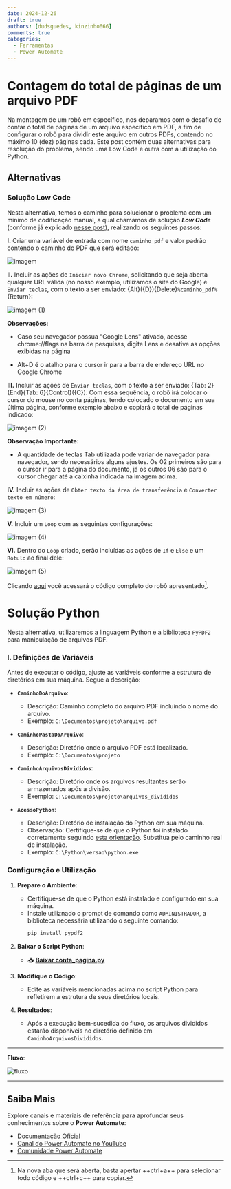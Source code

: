 ```yaml
---
date: 2024-12-26
draft: true
authors: [dudsguedes, kinzinho666]
comments: true
categories:
  - Ferramentas
  - Power Automate
---
```


# Contagem do total de páginas de um arquivo PDF

Na montagem de um robô em específico, nos deparamos com o desafio de contar o total de páginas de um arquivo específico em PDF, a fim de configurar o robô para dividir este arquivo em outros PDFs, contendo no máximo 10 (dez) páginas cada.  Este post contém duas alternativas para resolução do problema, sendo uma Low Code e outra com a utilização do Python.  

<!-- more -->   

## Alternativas

### **Solução Low Code**
Nesta alternativa, temos o caminho para solucionar o problema com um mínimo de codificação manual, a qual chamamos de solução _**Low Code**_ (conforme já explicado [nesse post](../20231226_descomplicado/index.md)), realizando os seguintes passos:

**I.** Criar uma variável de entrada com nome `caminho_pdf` e valor padrão contendo o caminho do PDF que será editado:



![imagem](https://github.com/user-attachments/assets/99fa3bd4-a545-40a3-8fa1-dbd52892dae7)




**II.** Incluir as ações de `Iniciar novo Chrome`, solicitando que seja aberta qualquer URL válida (no nosso exemplo, utilizamos o site do Google) e `Enviar teclas`, com o texto a ser enviado: {Alt}({D}){Delete}`%caminho_pdf%`{Return}:

![imagem (1)](https://github.com/user-attachments/assets/b2cc535f-d585-48c0-ad53-cb0766249b4e)



**Observações:** 

* Caso seu navegador possua "Google Lens" ativado, acesse chrome://flags na barra de pesquisas, digite Lens e desative as opções exibidas na página

* Alt+D é o atalho para o cursor ir para a barra de endereço URL no Google Chrome
                            

**III.** Incluir as ações de `Enviar teclas`, com o texto a ser enviado: {Tab: 2}{End}{Tab: 6}{Control}({C}). Com essa sequência, o robô irá colocar o cursor do mouse no conta páginas, tendo colocado o documento em sua última página, conforme exemplo abaixo e copiará o total de páginas indicado:


![imagem (2)](https://github.com/user-attachments/assets/811c797d-1a73-43a2-8842-4390f565bd8c)




**Observação Importante:** 

* A quantidade de teclas Tab utilizada pode variar de navegador para navegador, sendo necessários alguns ajustes. Os 02 primeiros são para o cursor ir para a página do documento, já os outros 06 são para o cursor chegar até a caixinha indicada na imagem acima.



**IV.** Incluir as ações de `Obter texto da área de transferência` e `Converter texto em número`:

![imagem (3)](https://github.com/user-attachments/assets/779eec25-57bb-4e00-a36f-68f3d620c87f)



**V.** Incluir um `Loop` com as seguintes configurações:

![imagem (4)](https://github.com/user-attachments/assets/0aec80ae-eddd-4222-b475-6fa376496f73)


**VI.** Dentro do `Loop` criado, serão incluídas as ações de `If` e `Else` e um `Rótulo` ao final dele: 

![imagem (5)](https://github.com/user-attachments/assets/d33fb07f-e79d-46a0-9a08-ac2913f0ce11)

Clicando [aqui](https://raw.githubusercontent.com/automatiza-mg/biblioteca-de-robos/refs/heads/main/robos/site/paginas-pdf.txt) você acessará o código completo do robô apresentado[^1].


# Solução Python

Nesta alternativa, utilizaremos a linguagem Python e a biblioteca `PyPDF2` para manipulação de arquivos PDF.

### I. Definições de Variáveis

Antes de executar o código, ajuste as variáveis conforme a estrutura de diretórios em sua máquina. Segue a descrição:

- **`CaminhoDoArquivo`**:
  - Descrição: Caminho completo do arquivo PDF incluindo o nome do arquivo.
  - Exemplo: `C:\Documentos\projeto\arquivo.pdf`

- **`CaminhoPastaDoArquivo`**:
  - Descrição: Diretório onde o arquivo PDF está localizado.
  - Exemplo: `C:\Documentos\projeto`

- **`CaminhoArquivosDivididos`**:
  - Descrição: Diretório onde os arquivos resultantes serão armazenados após a divisão.
  - Exemplo: `C:\Documentos\projeto\arquivos_divididos`

- **`AcessoPython`**:
  - Descrição: Diretório de instalação do Python em sua máquina.
  - Observação: Certifique-se de que o Python foi instalado corretamente seguindo [esta orientação](#). Substitua pelo caminho real de instalação.
  - Exemplo: `C:\Python\versao\python.exe`

### Configuração e Utilização

1. **Prepare o Ambiente**:
   - Certifique-se de que o Python está instalado e configurado em sua máquina.
   - Instale utiliznado o prompt de comando como `ADMINISTRADOR`, a biblioteca necessária utilizando o seguinte comando:
     ```bash
     pip install pypdf2
     ```
2. **Baixar o Script Python**:
   - 📥 **[Baixar conta_pagina.py](scripts/conta_pagina.py)**   


2. **Modifique o Código**:
   - Edite as variáveis mencionadas acima no script Python para refletirem a estrutura de seus diretórios locais.


3. **Resultados**:
   - Após a execução bem-sucedida do fluxo, os arquivos divididos estarão disponíveis no diretório definido em `CaminhoArquivosDivididos`.

---

**Fluxo**:

![fluxo](https://github.com/user-attachments/assets/ecbe3263-c8fa-4ed7-9aab-05a25ed1f271)


---


## Saiba Mais

Explore canais e materiais de referência para aprofundar seus conhecimentos sobre o **Power Automate**:

- [Documentação Oficial](https://docs.microsoft.com/pt-br/power-automate/)
- [Canal do Power Automate no YouTube](https://www.youtube.com/channel/UCG98S4lL7nwlN8dxSF322bA)
- [Comunidade Power Automate](https://powerusers.microsoft.com/t5/Power-Automate-Community/ct-p/MPACommunity)

[^1]: Na nova aba que será aberta, basta apertar ++ctrl+a++ para selecionar todo código e ++ctrl+c++ para copiar.


